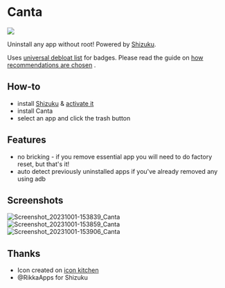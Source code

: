# Canta

![](https://github.com/samolego/Canta/blob/master/android/app/src/main/res/mipmap-xxxhdpi/ic_launcher.png?raw=true)

Uninstall any app without root!
Powered by [Shizuku](https://shizuku.rikka.app/).

Uses [universal debloat list](https://github.com/0x192/universal-android-debloater/) for badges.
Please read the guide
on [how recommendations are chosen](https://github.com/0x192/universal-android-debloater/wiki/FAQ#how-are-the-recommendations-chosen)
.

## How-to

* install [Shizuku](https://play.google.com/store/apps/details?id=moe.shizuku.privileged.api)
  & [activate it](https://shizuku.rikka.app/guide/setup/)
* install Canta
* select an app and click the trash button

## Features

* no bricking - if you remove essential
  app you will need to do factory reset,
  but that's it!
* auto detect previously uninstalled apps
  if you've already removed any using adb

## Screenshots
![Screenshot_20231001-153839_Canta](https://github.com/samolego/Canta/assets/34912839/6c505647-7cee-45f2-8754-8d82e22bc001)
![Screenshot_20231001-153859_Canta](https://github.com/samolego/Canta/assets/34912839/ef7c91fe-d821-42a4-b699-0e83be591ff6)
![Screenshot_20231001-153906_Canta](https://github.com/samolego/Canta/assets/34912839/049ad2dd-0cbf-4a42-9a1f-e4f55f0abf8d)

## Thanks
* Icon created on [icon kitchen](https://icon.kitchen)
* @RikkaApps for Shizuku
